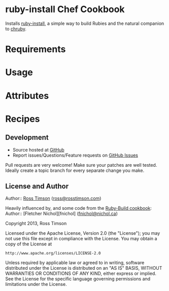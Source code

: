 # ruby-install Chef Cookbook

Installs [ruby-install][ruby-install], a simple way to build Rubies and
the natural companion to [chruby][chruby].

# Requirements

# Usage

# Attributes

# Recipes

## Development

* Source hosted at [GitHub][repo]
* Report issues/Questions/Feature requests on [GitHub Issues][issues]

Pull requests are very welcome! Make sure your patches are well tested.
Ideally create a topic branch for every separate change you make.

## License and Author

Author:: [Ross Timson][rosstimson] (<ross@rosstimson.com>)

Heavily influenced by, and some code from the [Ruby-Build
cookbook][chef-ruby_build]:
Author:: [Fletcher Nichol][fnichol] (<fnichol@nichol.ca>)

Copyright 2013, Ross Timson

Licensed under the Apache License, Version 2.0 (the "License");
you may not use this file except in compliance with the License.
You may obtain a copy of the License at

    http://www.apache.org/licenses/LICENSE-2.0

Unless required by applicable law or agreed to in writing, software
distributed under the License is distributed on an "AS IS" BASIS,
WITHOUT WARRANTIES OR CONDITIONS OF ANY KIND, either express or implied.
See the License for the specific language governing permissions and
limitations under the License.


[rosstimson]:         https://github.com/rosstimson
[repo]:               https://github.com/rosstimson/chef-ruby_install
[issues]:             https://github.com/rosstimson/chef-ruby_install/issues
[chef-ruby_build]:    https://github.com/fnichol/chef-ruby_build
[ruby-install]:       https://github.com/postmodern/ruby-install
[chruby]:             https://github.com/postmodern/chruby
